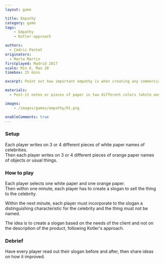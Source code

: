 ```yaml
---
layout: game

title: Empathy
category: game
tags:
    - Empathy
    - Kotler-approach

authors: 
  - Cédric Pontet
originators: 
  - Marta Martin
firstplayed: Madrid 2017
scale: Min 6, Max 20
timebox: 25 mins

excerpt: Point out how important empathy is when creating any commercial offer for a customer

materials:
  - Post-it notes or pieces of paper in two different colors (white and orange)

images:
    - /images/games/empathy/01.png

enableComments: true
---
```


### Setup

Each player writes on 3 or 4 different pieces of white paper names of celebrities.  
Then each player writes on 3 or 4 different pieces of orange paper names of objects or usual things.  
 
### How to play 

Each player selects one white paper and one orange paper.  
Then within one minute, each player has to create a slogan to sell the thing to the celebrity.

Within the next minute, each player must incorporate to the slogan a distinguishing characteristic for the celebrity and the thing must not be named.

The idea is to create a slogan based on the needs of the client and not on the description of the product, following Kotler's approach. 

### Debrief

Have every player read out their slogan before and after, then share ideas on how it improved.